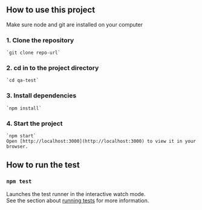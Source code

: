 ## How to use this project
Make sure node and git are installed on your computer
### 1. Clone the repository
    `git clone repo-url`
### 2. cd in to the project directory
    `cd qa-test`
### 3. Install dependencies
    `npm install` 
### 4. Start the project
    `npm start`
    Open [http://localhost:3000](http://localhost:3000) to view it in your browser.


## How to run the test
### `npm test`
Launches the test runner in the interactive watch mode.\
See the section about [running tests](https://facebook.github.io/create-react-app/docs/running-tests) for more information.
